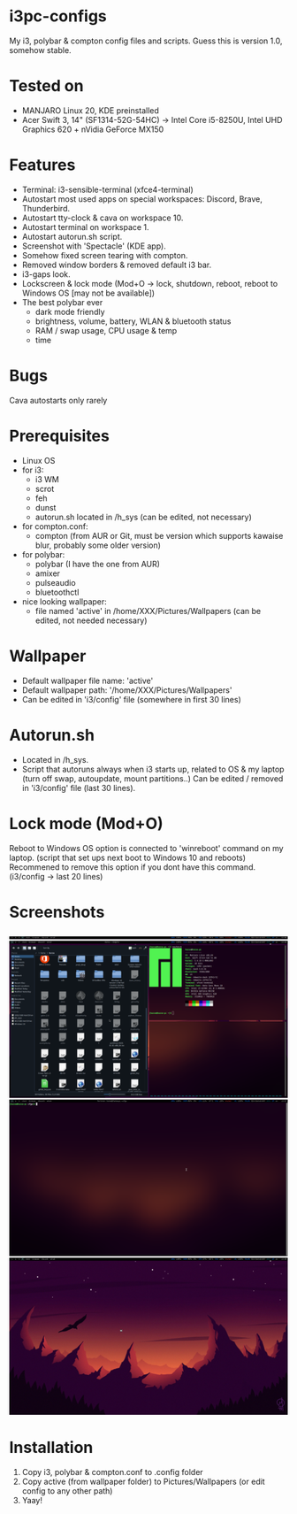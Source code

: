 # i3pc-configs
My i3, polybar &amp; compton config files and scripts.
Guess this is version 1.0, somehow stable.

# Tested on
- MANJARO Linux 20, KDE preinstalled
- Acer Swift 3, 14" (SF1314-52G-54HC) -> Intel Core i5-8250U, Intel UHD Graphics 620 + nVidia GeForce MX150

# Features
- Terminal: i3-sensible-terminal (xfce4-terminal)
- Autostart most used apps on special workspaces: Discord, Brave, Thunderbird.
- Autostart tty-clock & cava on workspace 10.
- Autostart terminal on workspace 1.
- Autostart autorun.sh script.
- Screenshot with 'Spectacle' (KDE app).
- Somehow fixed screen tearing with compton.
- Removed window borders & removed default i3 bar.
- i3-gaps look.
- Lockscreen & lock mode (Mod+O -> lock, shutdown, reboot, reboot to Windows OS [may not be available])
- The best polybar ever
    - dark mode friendly
    - brightness, volume, battery, WLAN & bluetooth status
    - RAM / swap usage, CPU usage & temp
    - time

# Bugs
Cava autostarts only rarely

# Prerequisites
- Linux OS
- for i3:
    - i3 WM
    - scrot
    - feh
    - dunst
    - autorun.sh located in /h_sys (can be edited, not necessary)
- for compton.conf:
    - compton (from AUR or Git, must be version which supports kawaise blur, probably some older version)
- for polybar:
    - polybar (I have the one from AUR)
    - amixer
    - pulseaudio
    - bluetoothctl
- nice looking wallpaper:
    - file named 'active' in /home/XXX/Pictures/Wallpapers (can be edited, not needed necessary)
    
# Wallpaper
- Default wallpaper file name: 'active'
- Default wallpaper path: '/home/XXX/Pictures/Wallpapers'
- Can be edited in 'i3/config' file (somewhere in first 30 lines)

# Autorun.sh
- Located in /h_sys.
- Script that autoruns always when i3 starts up, related to OS & my laptop (turn off swap, autoupdate, mount partitions..)
Can be edited / removed in 'i3/config' file (last 30 lines).

# Lock mode (Mod+O)
Reboot to Windows OS option is connected to 'winreboot' command on my laptop. (script that set ups next boot to Windows 10 and reboots) Recommened to remove this option if you dont have this command. (i3/config -> last 20 lines)

# Screenshots
![Bar](https://github.com/horsecz/i3pc-configs/blob/master/screenshots/polybar.png?raw=true)
![Gaps](https://github.com/horsecz/i3pc-configs/blob/master/screenshots/gaps-usage.png?raw=true)
![Compton-Terminal](https://github.com/horsecz/i3pc-configs/blob/master/screenshots/terminal-compton.png?raw=true)
![Wallpaper](https://github.com/horsecz/i3pc-configs/blob/master/screenshots/wallpaper-bg.png?raw=true)

# Installation
1) Copy i3, polybar & compton.conf to .config folder
2) Copy active (from wallpaper folder) to Pictures/Wallpapers (or edit config to any other path)
3) Yaay!
